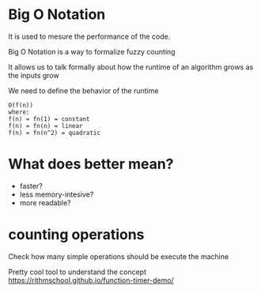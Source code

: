 # Big O Notation

It is used to mesure the performance of the code.

Big O Notation is a way to formalize fuzzy counting

It allows us to talk formally about how the runtime of an algorithm grows as the inputs grow

We need to define the behavior of the runtime

```
O(f(n))
where: 
f(n) = fn(1) = constant 
f(n) = fn(n) = linear 
f(n) = fn(n^2) = quadratic
```
# What does better mean?

- faster?
- less memory-intesive?
- more readable?

# counting operations

Check how many simple operations should be execute the machine

Pretty cool tool to understand the concept
https://rithmschool.github.io/function-timer-demo/
